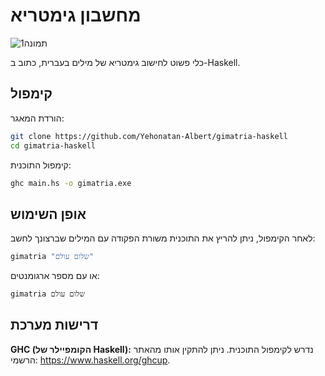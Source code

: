 # מחשבון גימטריא

![תמונה1](https://github.com/user-attachments/assets/1d0f9c44-608a-4d21-8fd9-adc4af6c6d12)

כלי פשוט לחישוב גימטריא של מילים בעברית, כתוב ב-Haskell.

## קימפול

הורדת המאגר:

```bash
git clone https://github.com/Yehonatan-Albert/gimatria-haskell
cd gimatria-haskell
```

קימפול התוכנית:

```bash
ghc main.hs -o gimatria.exe
```

## אופן השימוש

לאחר הקימפול, ניתן להריץ את התוכנית משורת הפקודה עם המילים שברצונך לחשב:

```bash
gimatria "שלום עולם"
```

או עם מספר ארגומנטים:

```bash
gimatria שלום עולם
```

## דרישות מערכת

**GHC (הקומפיילר של Haskell):** נדרש לקימפול התוכנית. ניתן להתקין אותו מהאתר הרשמי: https://www.haskell.org/ghcup.
